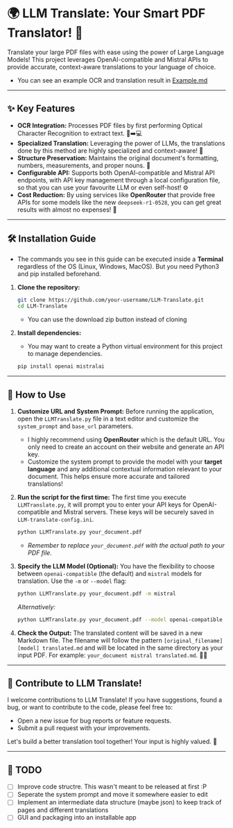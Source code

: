# 🌍 LLM Translate: Your Smart PDF Translator! 🚀

Translate your large PDF files with ease using the power of Large Language Models! This project leverages OpenAI-compatible and Mistral APIs to provide accurate, context-aware translations to your language of choice.
* You can see an example OCR and translation result in [Example.md](https://github.com/smahdink/LLMTranslate/blob/main/Example.md)

---

## ✨ Key Features

* **OCR Integration:** Processes PDF files by first performing Optical Character Recognition to extract text. 📄➡️💻
* **Specialized Translation:** Leveraging the power of LLMs, the translations done by this method are highly specialized and context-aware! 🧠
* **Structure Preservation:** Maintains the original document's formatting, numbers, measurements, and proper nouns. 📏
* **Configurable API:** Supports both OpenAI-compatible and Mistral API endpoints, with API key management through a local configuration file, so that you can use your favourite LLM or even self-host! ⚙️
* **Cost Reduction:** By using services like **OpenRouter** that provide free APIs for some models like the new `deepseek-r1-0528`, you can get great results with almost no expenses! 🤑


---

## 🛠️ Installation Guide
  * The commands you see in this guide can be executed inside a **Terminal** regardless of the OS (Linux, Windows, MacOS). But you need Python3 and pip installed beforehand.

1.  **Clone the repository:**
    ```bash
    git clone https://github.com/your-username/LLM-Translate.git
    cd LLM-Translate
    ```
    * You can use the download zip button instead of cloning

2.  **Install dependencies:**
    * You may want to create a Python virtual environment for this project to manage dependencies.
    ```bash
    pip install openai mistralai
    ```

---

## 🚀 How to Use

1.  **Customize URL and System Prompt:**
    Before running the application, open the `LLMTranslate.py` file in a text editor and customize the `system_prompt` and `base_url` parameters.

    * I highly recommend using **OpenRouter** which is the default URL. You only need to create an account on their website and generate an API key.
    * Customize the system prompt to provide the model with your **target language** and any additional contextual information relevant to your document. This helps ensure more accurate and tailored translations!

2.  **Run the script for the first time:**
    The first time you execute `LLMTranslate.py`, it will prompt you to enter your API keys for OpenAI-compatible and Mistral servers. These keys will be securely saved in `LLM-translate-config.ini`.

    ```bash
    python LLMTranslate.py your_document.pdf
    ```

    * *Remember to replace `your_document.pdf` with the actual path to your PDF file.*

3.  **Specify the LLM Model (Optional):**
    You have the flexibility to choose between `openai-compatible` (the default) and `mistral` models for translation. Use the `-m` or `--model` flag:

    ```bash
    python LLMTranslate.py your_document.pdf -m mistral
    ```

    *Alternatively:*

    ```bash
    python LLMTranslate.py your_document.pdf --model openai-compatible
    ```

4.  **Check the Output:**
    The translated content will be saved in a new Markdown file. The filename will follow the pattern `[original_filename] [model] translated.md` and will be located in the same directory as your input PDF. For example: `your_document mistral translated.md`. 📄✨

---

## 🤝 Contribute to LLM Translate!

I welcome contributions to LLM Translate! If you have suggestions, found a bug, or want to contribute to the code, please feel free to:

* Open a new issue for bug reports or feature requests.
* Submit a pull request with your improvements.

Let's build a better translation tool together! Your input is highly valued. 🎉

---

## 📝 TODO

* [ ] Improve code structre. This wasn't meant to be released at first :P
* [ ] Seperate the system prompt and move it somewhere easier to edit
* [ ] Implement an intermediate data structure (maybe json) to keep track of pages and different translations
* [ ] GUI and packaging into an installable app
